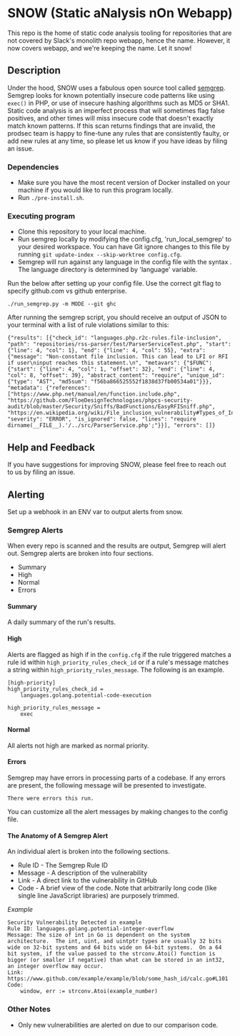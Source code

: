 # SNOW (Static aNalysis nOn Webapp)

This repo is the home of static code analysis tooling for repositories that are not covered by Slack's monolith repo webapp, hence the name. However, it now covers webapp, and we're keeping the name. Let it snow!

## Description

Under the hood, SNOW uses a fabulous open source tool called [semgrep](https://github.com/returntocorp/semgrep).  Semgrep looks for known potentially insecure code patterns like using `exec()` in PHP, or use of insecure hashing algorithms such as MD5 or SHA1.  Static code analysis is an imperfect process that will sometimes flag false positives, and other times will miss insecure code that doesn't exactly match known patterns.  If this scan returns findings that are invalid, the prodsec team is happy to fine-tune any rules that are consistently faulty, or add new rules at any time, so please let us know if you have ideas by filing an issue.

### Dependencies

* Make sure you have the most recent version of Docker installed on your machine if you would like to run this program locally.
* Run `./pre-install.sh`.

### Executing program

* Clone this repository to your local machine.
* Run semgrep locally by modifying the config.cfg, 'run_local_semgrep' to your desired workspace. You can have Git ignore changes to this file by running `git update-index --skip-worktree config.cfg`.
* Semgrep will run against any language in the config file with the syntax <language-xxxx>. The language directory is determined by 'language' variable. 

Run the below after setting up your config file. Use the correct git flag to specify github.com vs github enterprise.

```
./run_semgrep.py -m MODE --git ghc
```

After running the semgrep script, you should receive an output of JSON to your terminal with a list of rule violations similar to this:

```
{"results": [{"check_id": "languages.php.r2c-rules.file-inclusion", "path": "repositories/rss-parser/test/ParserServiceTest.php", "start": {"line": 4, "col": 1}, "end": {"line": 4, "col": 55}, "extra": {"message": "Non-constant file inclusion. This can lead to LFI or RFI if user\ninput reaches this statement.\n", "metavars": {"$FUNC": {"start": {"line": 4, "col": 1, "offset": 32}, "end": {"line": 4, "col": 8, "offset": 39}, "abstract_content": "require", "unique_id": {"type": "AST", "md5sum": "f56ba866525552f1838d37fb00534a01"}}}, "metadata": {"references": ["https://www.php.net/manual/en/function.include.php", "https://github.com/FloeDesignTechnologies/phpcs-security-audit/blob/master/Security/Sniffs/BadFunctions/EasyRFISniff.php", "https://en.wikipedia.org/wiki/File_inclusion_vulnerability#Types_of_Inclusion"]}, "severity": "ERROR", "is_ignored": false, "lines": "require dirname(__FILE__).'/../src/ParserService.php';"}}], "errors": []}
```


## Help and Feedback

If you have suggestions for improving SNOW, please feel free to reach out to us by filing an issue.


## Alerting

Set up a webhook in an ENV var to output alerts from snow.


### Semgrep Alerts
When every repo is scanned and the results are output, Semgrep will alert out. Semgrep alerts are broken into four sections. 

* Summary
* High 
* Normal 
* Errors

#### Summary

A daily summary of the run's results. 

#### High

Alerts are flagged as high if in the `config.cfg` if the rule triggered matches a rule id within `high_priority_rules_check_id` or if a rule's message matches a string within `high_priority_rules_message`. The following is an example. 
```
[high-priority]
high_priority_rules_check_id =
    languages.golang.potential-code-execution

high_priority_rules_message =
    exec
```

#### Normal

All alerts not high are marked as normal priority.

#### Errors

Semgrep may have errors in processing parts of a codebase. If any errors are present, the following message will be presented to investigate. 
```
There were errors this run.
```

You can customize all the alert messages by making changes to the config file.

#### The Anatomy of A Semgrep Alert

An individual alert is broken into the following sections.

* Rule ID - The Semgrep Rule ID
* Message - A description of the vulnerability 
* Link - A direct link to the vulnerability in GitHub
* Code - A brief view of the code. Note that arbitrarily long code (like single line JavaScript libraries) are purposely trimmed. 

*Example*
```
Security Vulnerability Detected in example
Rule ID: languages.golang.potential-integer-overflow
Message: The size of int in Go is dependent on the system architecture.  The int, uint, and uintptr types are usually 32 bits wide on 32-bit systems and 64 bits wide on 64-bit systems.  On a 64 bit system, if the value passed to the strconv.Atoi() function is bigger (or smaller if negative) than what can be stored in an int32, an integer overflow may occur.
Link: https://www.github.com/example/example/blob/some_hash_id/calc.go#L101
Code:
    window, err := strconv.Atoi(example_number)
```  
  
### Other Notes

* Only new vulnerabilities are alerted on due to our comparison code.
